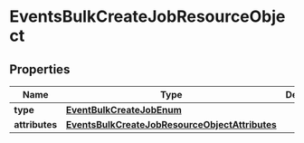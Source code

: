 # EventsBulkCreateJobResourceObject

## Properties
Name | Type | Description | Notes
------------ | ------------- | ------------- | -------------
**type** | [**EventBulkCreateJobEnum**](EventBulkCreateJobEnum.md) |  | 
**attributes** | [**EventsBulkCreateJobResourceObjectAttributes**](EventsBulkCreateJobResourceObjectAttributes.md) |  | 
